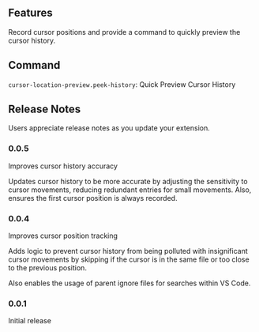 ## Features

Record cursor positions and provide a command to quickly preview the cursor history.

## Command

`cursor-location-preview.peek-history`: Quick Preview Cursor History

## Release Notes

Users appreciate release notes as you update your extension.

### 0.0.5

Improves cursor history accuracy

Updates cursor history to be more accurate by adjusting the sensitivity to cursor movements, reducing redundant entries for small movements. Also, ensures the first cursor position is always recorded.

### 0.0.4

Improves cursor position tracking

Adds logic to prevent cursor history from being polluted with insignificant cursor movements by skipping if the cursor is in the same file or too close to the previous position.

Also enables the usage of parent ignore files for searches within VS Code.

### 0.0.1

Initial release
